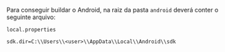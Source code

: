 Para conseguir buildar o Android, na raiz da pasta `android` deverá conter o seguinte arquivo:

`local.properties`

```properties
sdk.dir=C:\\Users\\<user>\\AppData\\Local\\Android\\sdk
```
